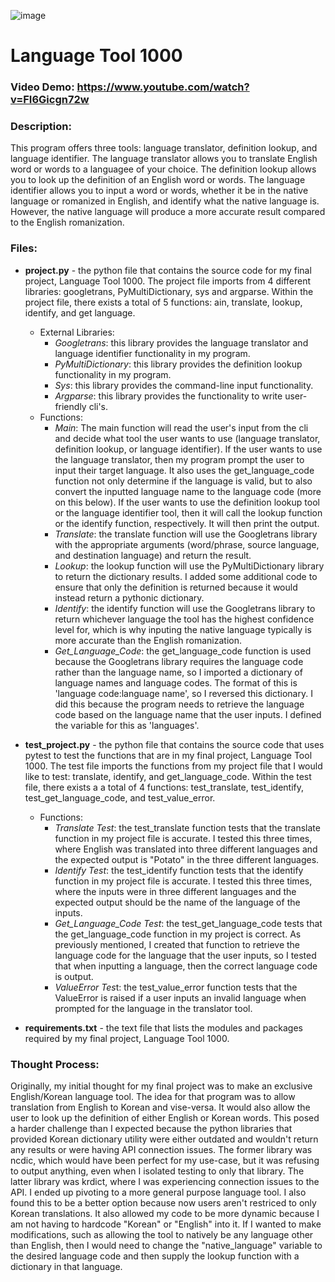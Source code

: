 ![image](https://github.com/Snoower/cs50p-introduction-to-programming-with-python/assets/56703794/796f7567-c600-43f9-a1ea-bce72a6cc3cf)
  
# Language Tool 1000
  ### Video Demo: https://www.youtube.com/watch?v=FI6Gicgn72w
  
  ### Description:
  This program offers three tools: language translator, definition lookup, and language identifier. The language translator allows you to translate English word or words to a languagee of your choice. The definition lookup allows you to look up the definition of an English 
  word or words. The language identifier allows you to input a word or words, whether it be in the native language or romanized in English, and identify what the native language is. However, the native language will produce a more accurate result compared to the English 
  romanization.

  ### Files:
  - **project.py** - the python file that contains the source code for my final project, Language Tool 1000. The project file imports from 4 different libraries: googletrans, PyMultiDictionary, sys and argparse.
  Within the project file, there exists a total of 5 functions: ain, translate, lookup, identify, and get language.
    - External Libraries:
      - *Googletrans*: this library provides the language translator and language identifier functionality in my program.
      - *PyMultiDictionary*: this library provides the definition lookup functionality in my program.
      - *Sys*: this library provides the command-line input functionality.
      - *Argparse*: this library provides the functionality to write user-friendly cli's.
    - Functions:
      - *Main*: The main function will read the user's input from the cli and decide what tool the user wants to use (language translator, definition lookup, or language identifier).
      If the user wants to use the language translator, then my program prompt the user to input their target language. It also uses the get_language_code function not only determine if the language is valid, but to also convert the inputted language name to the language code (more on this below).
      If the user wants to use the definition lookup tool or the language identifier tool, then it will call the lookup function or the identify function, respectively. It will then print the output.
      - *Translate*: the translate function will use the Googletrans library with the appropriate arguments (word/phrase, source language, and destination language) and return the result.
      - *Lookup*: the lookup function will use the PyMultiDictionary library to return the dictionary results. I added some additional code to ensure that only the definition is returned because it would instead return a pythonic dictionary.
      - *Identify*: the identify function will use the Googletrans library to return whichever language the tool has the highest confidence level for, which is why inputing the native language typically is more accurate than the English romanization.
      - *Get_Language_Code*: the get_language_code function is used because the Googletrans library requires the language code rather than the language name, so I imported a dictionary of language names and language codes. The format of this is 'language code:language name',
      so I reversed this dictionary. I did this because the program needs to retrieve the language code based on the language name that the user inputs. I defined the variable for this as 'languages'.

  - **test_project.py** - the python file that contains the source code that uses pytest to test the functions that are in my final project, Language Tool 1000. The test file imports the functions from my project file that I would like to test: translate,
  identify, and get_language_code. Within the test file, there exists a a total of 4 functions: test_translate, test_identify, test_get_language_code, and test_value_error.
    - Functions:
      - *Translate Test*: the test_translate function tests that the translate function in my project file is accurate. I tested this three times, where English was translated into three different languages and the expected output is "Potato" in the three different languages. 
      - *Identify Test*: the test_identify function tests that the identify function in my project file is accurate. I tested this three times, where the inputs were in three different languages and the expected output should be the name of the language of the inputs.
      - *Get_Language_Code Test*: the test_get_language_code tests that the get_language_code function in my project is correct. As previously mentioned, I created that function to retrieve the language code for the language that the user inputs, so I tested that when
      inputting a language, then the correct language code is output.
      - *ValueError Tes*t: the test_value_error function tests that the ValueError is raised if a user inputs an invalid language when prompted for the language in the translator tool.

  - **requirements.txt** - the text file that lists the modules and packages required by my final project, Language Tool 1000.

  ### Thought Process:
  Originally, my initial thought for my final project was to make an exclusive English/Korean language tool. The idea for that program was to allow translation from English to Korean and vise-versa. It would also allow the user to look up the definition of either English
  or Korean words. This posed a harder challenge than I expected because the python libraries that provided Korean dictionary utility were either outdated and wouldn't return any results or were having API connection issues. The former library was ncdic, which would have been 
  perfect for my use-case, but it was refusing to output anything, even when I isolated testing to only that library. The latter library was krdict, where I was experiencing connection issues to the API. I ended up pivoting to a more general purpose language tool. I also found 
  this to be a better option because now users aren't restriced to only Korean translations. It also allowed my code to be more dynamic because I am not having to hardcode "Korean" or "English" into it. If I wanted to make modifications, such as allowing the tool to natively 
  be any language other than English, then I would need to change the "native_language" variable to the desired language code and then supply the lookup function with a dictionary in that language.
